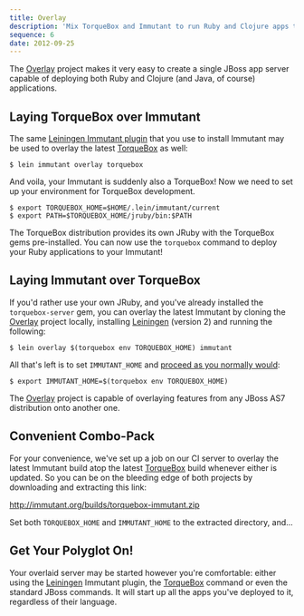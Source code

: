 ```yaml
---
title: Overlay
description: 'Mix TorqueBox and Immutant to run Ruby and Clojure apps together'
sequence: 6
date: 2012-09-25
---
```


The [Overlay] project makes it very easy to create a single JBoss app
server capable of deploying both Ruby and Clojure (and Java, of
course) applications.

## Laying TorqueBox over Immutant

The same [Leiningen Immutant plugin][plugin] that you use to install
Immutant may be used to overlay the latest [TorqueBox] as well:

    $ lein immutant overlay torquebox

And voila, your Immutant is suddenly also a TorqueBox! Now we need to
set up your environment for TorqueBox development.

    $ export TORQUEBOX_HOME=$HOME/.lein/immutant/current
    $ export PATH=$TORQUEBOX_HOME/jruby/bin:$PATH
    
The TorqueBox distribution provides its own JRuby with the TorqueBox
gems pre-installed. You can now use the `torquebox` command to deploy
your Ruby applications to your Immutant!

## Laying Immutant over TorqueBox

If you'd rather use your own JRuby, and you've already installed the
`torquebox-server` gem, you can overlay the latest Immutant by cloning
the [Overlay] project locally, installing [Leiningen] (version 2) and
running the following:

    $ lein overlay $(torquebox env TORQUEBOX_HOME) immutant

All that's left is to set `IMMUTANT_HOME` and [proceed as you normally would][deploying]:

    $ export IMMUTANT_HOME=$(torquebox env TORQUEBOX_HOME)

The [Overlay] project is capable of overlaying features from any JBoss
AS7 distribution onto another one.

## Convenient Combo-Pack

For your convenience, we've set up a job on our CI server to overlay
the latest Immutant build atop the latest [TorqueBox] build whenever
either is updated. So you can be on the bleeding edge of both projects
by downloading and extracting this link:

  <http://immutant.org/builds/torquebox-immutant.zip>

Set both `TORQUEBOX_HOME` and `IMMUTANT_HOME` to the extracted
directory, and...

## Get Your Polyglot On!

Your overlaid server may be started however you're comfortable: either
using the [Leiningen] Immutant plugin, the [TorqueBox] command or even
the standard JBoss commands. It will start up all the apps you've
deployed to it, regardless of their language.

[TorqueBox]: http://torquebox.org/
[Overlay]: http://github.com/immutant/overlay
[deploying]: ../deployment/
[Leiningen]: http://leiningen.org/
[plugin]: ../installation/
